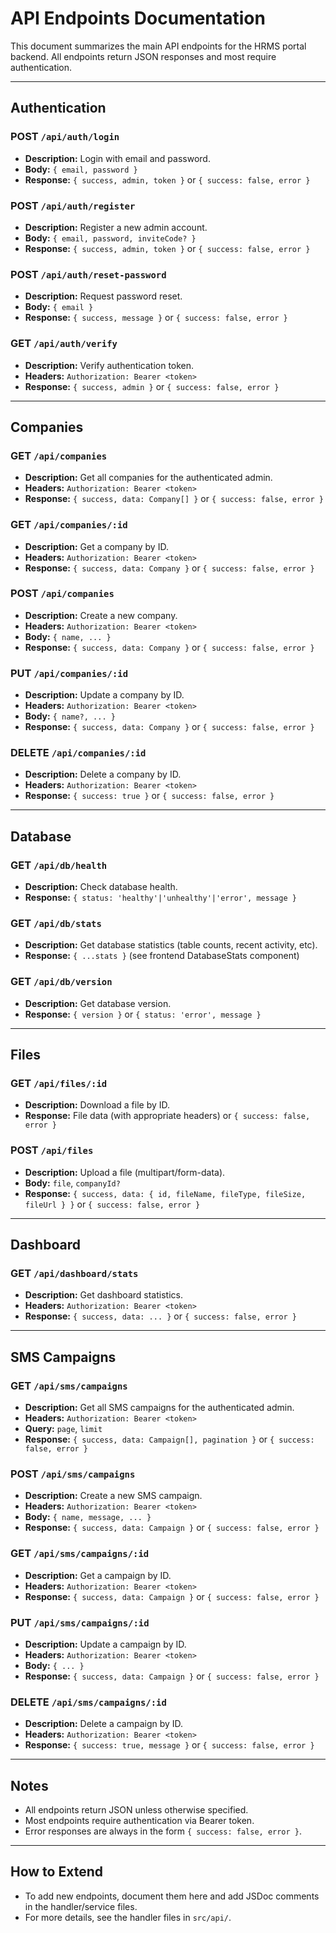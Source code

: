 # API Endpoints Documentation

This document summarizes the main API endpoints for the HRMS portal backend. All endpoints return JSON responses and most require authentication.

---

## Authentication

### POST `/api/auth/login`
- **Description:** Login with email and password.
- **Body:** `{ email, password }`
- **Response:** `{ success, admin, token }` or `{ success: false, error }`

### POST `/api/auth/register`
- **Description:** Register a new admin account.
- **Body:** `{ email, password, inviteCode? }`
- **Response:** `{ success, admin, token }` or `{ success: false, error }`

### POST `/api/auth/reset-password`
- **Description:** Request password reset.
- **Body:** `{ email }`
- **Response:** `{ success, message }` or `{ success: false, error }`

### GET `/api/auth/verify`
- **Description:** Verify authentication token.
- **Headers:** `Authorization: Bearer <token>`
- **Response:** `{ success, admin }` or `{ success: false, error }`

---

## Companies

### GET `/api/companies`
- **Description:** Get all companies for the authenticated admin.
- **Headers:** `Authorization: Bearer <token>`
- **Response:** `{ success, data: Company[] }` or `{ success: false, error }`

### GET `/api/companies/:id`
- **Description:** Get a company by ID.
- **Headers:** `Authorization: Bearer <token>`
- **Response:** `{ success, data: Company }` or `{ success: false, error }`

### POST `/api/companies`
- **Description:** Create a new company.
- **Headers:** `Authorization: Bearer <token>`
- **Body:** `{ name, ... }`
- **Response:** `{ success, data: Company }` or `{ success: false, error }`

### PUT `/api/companies/:id`
- **Description:** Update a company by ID.
- **Headers:** `Authorization: Bearer <token>`
- **Body:** `{ name?, ... }`
- **Response:** `{ success, data: Company }` or `{ success: false, error }`

### DELETE `/api/companies/:id`
- **Description:** Delete a company by ID.
- **Headers:** `Authorization: Bearer <token>`
- **Response:** `{ success: true }` or `{ success: false, error }`

---

## Database

### GET `/api/db/health`
- **Description:** Check database health.
- **Response:** `{ status: 'healthy'|'unhealthy'|'error', message }`

### GET `/api/db/stats`
- **Description:** Get database statistics (table counts, recent activity, etc).
- **Response:** `{ ...stats }` (see frontend DatabaseStats component)

### GET `/api/db/version`
- **Description:** Get database version.
- **Response:** `{ version }` or `{ status: 'error', message }`

---

## Files

### GET `/api/files/:id`
- **Description:** Download a file by ID.
- **Response:** File data (with appropriate headers) or `{ success: false, error }`

### POST `/api/files`
- **Description:** Upload a file (multipart/form-data).
- **Body:** `file`, `companyId?`
- **Response:** `{ success, data: { id, fileName, fileType, fileSize, fileUrl } }` or `{ success: false, error }`

---

## Dashboard

### GET `/api/dashboard/stats`
- **Description:** Get dashboard statistics.
- **Headers:** `Authorization: Bearer <token>`
- **Response:** `{ success, data: ... }` or `{ success: false, error }`

---

## SMS Campaigns

### GET `/api/sms/campaigns`
- **Description:** Get all SMS campaigns for the authenticated admin.
- **Headers:** `Authorization: Bearer <token>`
- **Query:** `page`, `limit`
- **Response:** `{ success, data: Campaign[], pagination }` or `{ success: false, error }`

### POST `/api/sms/campaigns`
- **Description:** Create a new SMS campaign.
- **Headers:** `Authorization: Bearer <token>`
- **Body:** `{ name, message, ... }`
- **Response:** `{ success, data: Campaign }` or `{ success: false, error }`

### GET `/api/sms/campaigns/:id`
- **Description:** Get a campaign by ID.
- **Headers:** `Authorization: Bearer <token>`
- **Response:** `{ success, data: Campaign }` or `{ success: false, error }`

### PUT `/api/sms/campaigns/:id`
- **Description:** Update a campaign by ID.
- **Headers:** `Authorization: Bearer <token>`
- **Body:** `{ ... }`
- **Response:** `{ success, data: Campaign }` or `{ success: false, error }`

### DELETE `/api/sms/campaigns/:id`
- **Description:** Delete a campaign by ID.
- **Headers:** `Authorization: Bearer <token>`
- **Response:** `{ success: true, message }` or `{ success: false, error }`

---

## Notes
- All endpoints return JSON unless otherwise specified.
- Most endpoints require authentication via Bearer token.
- Error responses are always in the form `{ success: false, error }`.

---

## How to Extend
- To add new endpoints, document them here and add JSDoc comments in the handler/service files.
- For more details, see the handler files in `src/api/`. 